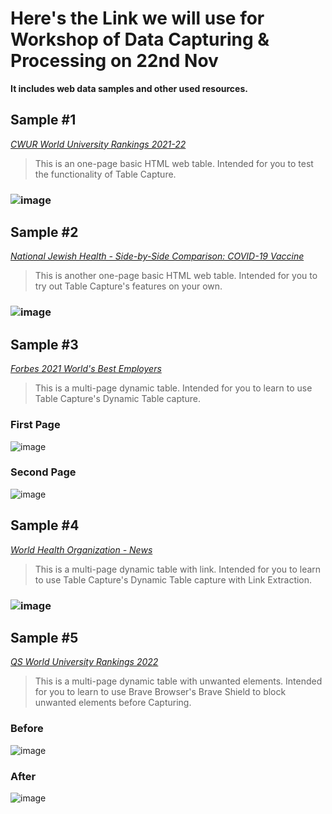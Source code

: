 # Here's the Link we will use for Workshop of Data Capturing & Processing on 22nd Nov
**It includes web data samples and other used resources.**

## Sample #1
*[CWUR World University Rankings 2021-22](https://cwur.org/2021-22.php)*
> This is an one-page basic HTML web table. Intended for you to test the functionality of Table Capture.
### ![image](https://user-images.githubusercontent.com/32707423/142763448-0fd2cc58-1bca-4e4b-979f-14bc4e40c715.png)

## Sample #2
*[National Jewish Health - Side-by-Side Comparison: COVID-19 Vaccine](https://www.nationaljewish.org/patients-visitors/patient-info/important-updates/coronavirus-information-and-resources/covid-19-vaccines/vaccine-articles/side-by-side-comparison-covid-19-vaccine)*
> This is another one-page basic HTML web table. Intended for you to try out Table Capture's features on your own.
### ![image](https://user-images.githubusercontent.com/32707423/142763657-edc68306-cee2-444b-b35e-ce78c89318dc.png)

## Sample #3
*[Forbes 2021 World's Best Employers](https://www.forbes.com/lists/worlds-best-employers/)*
> This is a multi-page dynamic table. Intended for you to learn to use Table Capture's Dynamic Table capture.
### First Page
![image](https://user-images.githubusercontent.com/32707423/142764374-4c56edb7-56eb-4cdc-8492-0725f56ebb7d.png)
### Second Page
![image](https://user-images.githubusercontent.com/32707423/142764386-edb0fbbb-a02e-4c34-a8d4-a21ef832ad20.png)

## Sample #4
*[World Health Organization - News](https://www.who.int/news)*
> This is a multi-page dynamic table with link. Intended for you to learn to use Table Capture's Dynamic Table capture with Link Extraction.
### ![image](https://user-images.githubusercontent.com/32707423/142764682-bfc1f326-6575-4ca0-8c2e-be57c94d31cc.png)

## Sample #5
*[QS World University Rankings 2022](https://www.topuniversities.com/university-rankings/world-university-rankings/2022)*
> This is a multi-page dynamic table with unwanted elements. Intended for you to learn to use Brave Browser's Brave Shield to block unwanted elements before Capturing.
### Before
![image](https://user-images.githubusercontent.com/32707423/142765068-4fed1e9e-00d2-45c0-8897-abe3e44d9f37.png)
### After
![image](https://user-images.githubusercontent.com/32707423/142765154-d0de02d9-d43a-4cc5-9315-70052af06c90.png)
